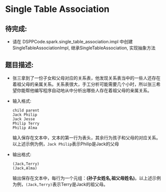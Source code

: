 # Single Table Association

## 待完成:

* 请在 DSPPCode.spark.single_table_association.impl 中创建 SingleTableAssociationImpl, 继承SingleTableAssociation, 实现抽象方法

## 题目描述:

* 张三拿到了一份子女和父母对应的关系表，他发现关系表当中的一些人还存在着祖父母的亲属关系。关系表很大，手工分析可能需要几个小时，所以张三希望你能帮他编写程序自动地从中分析出哪些人存在着祖父母的亲属关系。

* 输入格式: 

  ```
  child parent
  Jack Philip
  Jack Jesse
  Philip Terry
  Philip Alma
  ```

  输入保存在文本中，文本的第一行为表头，其余行为孩子和父母的对应关系。以上述示例为例，`Jack Philip`表示Philip是Jack的父母

* 输出格式: 

  ```
  (Jack,Terry)
  (Jack,Alma)
  ```

   输出保存在文本中，每行为一个元组：**(孙子女姓名,祖父母姓名)**。以上述示例为例，`(Jack,Terry)`表示Terry是Jack的祖父母。
